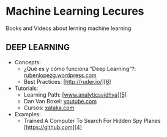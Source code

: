Machine Learning Lecures
=========================
Books and Videos about lerning machine learning

    
DEEP LEARNING
----------------

* Concepts:
    - ¿Qué es y cómo funciona “Deep Learning”?: [rubenlopezg.wordpress.com][1]
    - Best Practices: [http://ruder.io/][6]
* Tutorials:
    - Learning Path: [www.analyticsvidhya][5]
    - Dan Van Boxel: [youtube.com][2]
    - Cursos: [xataka.com][3]
* Examples:
    - Trained A Computer To Search For Hidden Spy Planes [https://github.com][4]
    
    
[1]: https://rubenlopezg.wordpress.com/2014/05/07/que-es-y-como-funciona-deep-learning/ "¿Qué es y cómo funciona “Deep Learning”?"
[2]: https://www.youtube.com/user/dvbuntu "Dan Van Boxel"
[3]: https://www.xataka.com/realidad-virtual-aumentada/cursos-online-de-profesiones-del-futuro-para-hacer-por-internet-en-verano
[4]: https://github.com/BuzzFeedNews/2017-08-spy-plane-finder
[5]: https://www.analyticsvidhya.com/learning-path-learn-machine-learning/
[6]: http://ruder.io/deep-learning-nlp-best-practices
